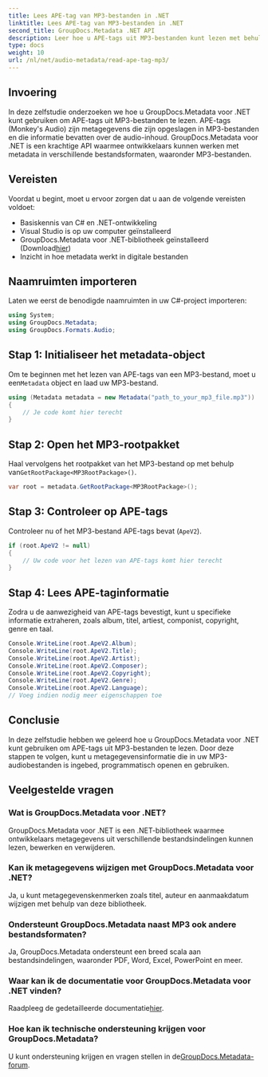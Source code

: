 ```yaml
---
title: Lees APE-tag van MP3-bestanden in .NET
linktitle: Lees APE-tag van MP3-bestanden in .NET
second_title: GroupDocs.Metadata .NET API
description: Leer hoe u APE-tags uit MP3-bestanden kunt lezen met behulp van GroupDocs.Metadata voor .NET. Ontdek de extractie van metagegevens in C# met stapsgewijze begeleiding.
type: docs
weight: 10
url: /nl/net/audio-metadata/read-ape-tag-mp3/
---
```

## Invoering
In deze zelfstudie onderzoeken we hoe u GroupDocs.Metadata voor .NET kunt gebruiken om APE-tags uit MP3-bestanden te lezen. APE-tags (Monkey's Audio) zijn metagegevens die zijn opgeslagen in MP3-bestanden en die informatie bevatten over de audio-inhoud. GroupDocs.Metadata voor .NET is een krachtige API waarmee ontwikkelaars kunnen werken met metadata in verschillende bestandsformaten, waaronder MP3-bestanden.
## Vereisten
Voordat u begint, moet u ervoor zorgen dat u aan de volgende vereisten voldoet:
- Basiskennis van C# en .NET-ontwikkeling
- Visual Studio is op uw computer geïnstalleerd
-  GroupDocs.Metadata voor .NET-bibliotheek geïnstalleerd (Download[hier](https://releases.groupdocs.com/metadata/net/))
- Inzicht in hoe metadata werkt in digitale bestanden

## Naamruimten importeren
Laten we eerst de benodigde naamruimten in uw C#-project importeren:
```csharp
using System;
using GroupDocs.Metadata;
using GroupDocs.Formats.Audio;
```
## Stap 1: Initialiseer het metadata-object
 Om te beginnen met het lezen van APE-tags van een MP3-bestand, moet u een`Metadata` object en laad uw MP3-bestand.
```csharp
using (Metadata metadata = new Metadata("path_to_your_mp3_file.mp3"))
{
    // Je code komt hier terecht
}
```
## Stap 2: Open het MP3-rootpakket
 Haal vervolgens het rootpakket van het MP3-bestand op met behulp van`GetRootPackage<MP3RootPackage>()`.
```csharp
var root = metadata.GetRootPackage<MP3RootPackage>();
```
## Stap 3: Controleer op APE-tags
Controleer nu of het MP3-bestand APE-tags bevat (`ApeV2`).
```csharp
if (root.ApeV2 != null)
{
    // Uw code voor het lezen van APE-tags komt hier terecht
}
```
## Stap 4: Lees APE-taginformatie
Zodra u de aanwezigheid van APE-tags bevestigt, kunt u specifieke informatie extraheren, zoals album, titel, artiest, componist, copyright, genre en taal.
```csharp
Console.WriteLine(root.ApeV2.Album);
Console.WriteLine(root.ApeV2.Title);
Console.WriteLine(root.ApeV2.Artist);
Console.WriteLine(root.ApeV2.Composer);
Console.WriteLine(root.ApeV2.Copyright);
Console.WriteLine(root.ApeV2.Genre);
Console.WriteLine(root.ApeV2.Language);
// Voeg indien nodig meer eigenschappen toe
```

## Conclusie
In deze zelfstudie hebben we geleerd hoe u GroupDocs.Metadata voor .NET kunt gebruiken om APE-tags uit MP3-bestanden te lezen. Door deze stappen te volgen, kunt u metagegevensinformatie die in uw MP3-audiobestanden is ingebed, programmatisch openen en gebruiken.

## Veelgestelde vragen
### Wat is GroupDocs.Metadata voor .NET?
GroupDocs.Metadata voor .NET is een .NET-bibliotheek waarmee ontwikkelaars metagegevens uit verschillende bestandsindelingen kunnen lezen, bewerken en verwijderen.
### Kan ik metagegevens wijzigen met GroupDocs.Metadata voor .NET?
Ja, u kunt metagegevenskenmerken zoals titel, auteur en aanmaakdatum wijzigen met behulp van deze bibliotheek.
### Ondersteunt GroupDocs.Metadata naast MP3 ook andere bestandsformaten?
Ja, GroupDocs.Metadata ondersteunt een breed scala aan bestandsindelingen, waaronder PDF, Word, Excel, PowerPoint en meer.
### Waar kan ik de documentatie voor GroupDocs.Metadata voor .NET vinden?
 Raadpleeg de gedetailleerde documentatie[hier](https://reference.groupdocs.com/metadata/net/).
### Hoe kan ik technische ondersteuning krijgen voor GroupDocs.Metadata?
 U kunt ondersteuning krijgen en vragen stellen in de[GroupDocs.Metadata-forum](https://forum.groupdocs.com/c/metadata/14).
